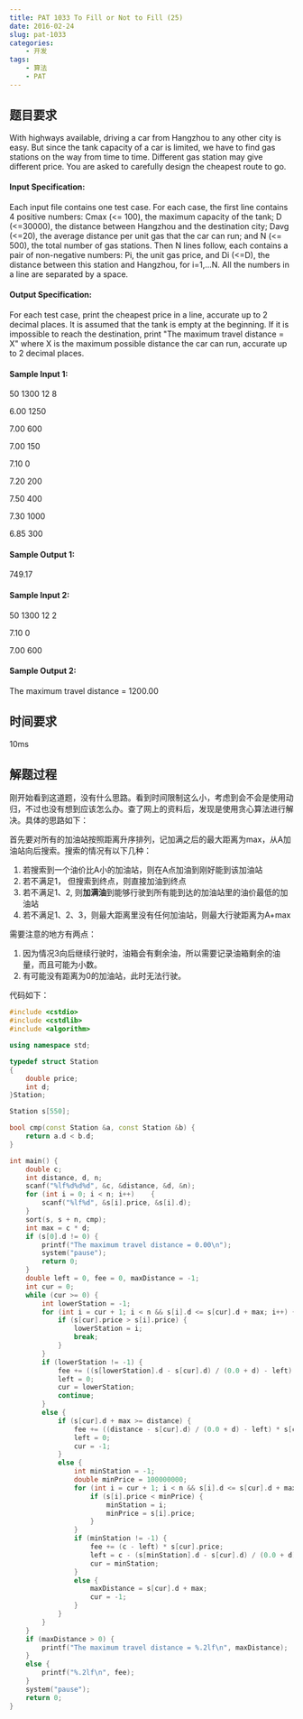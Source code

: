 ```yaml
---
title: PAT 1033 To Fill or Not to Fill (25)
date: 2016-02-24
slug: pat-1033
categories:
    - 开发
tags:
    - 算法
    - PAT
---
```


## 题目要求

With highways available, driving a car from Hangzhou to any other city is easy. But since the tank capacity of a car is limited, we have to find gas stations on the way from time to time. Different gas station may give different price. You are asked to carefully design the cheapest route to go.


<!--more-->


#### Input Specification:

Each input file contains one test case. For each case, the first line contains 4 positive numbers: Cmax (<= 100), the maximum capacity of the tank; D (<=30000), the distance between Hangzhou and the destination city; Davg (<=20), the average distance per unit gas that the car can run; and N (<= 500), the total number of gas stations. Then N lines follow, each contains a pair of non-negative numbers: Pi, the unit gas price, and Di (<=D), the distance between this station and Hangzhou, for i=1,...N. All the numbers in a line are separated by a space.

#### Output Specification:

For each test case, print the cheapest price in a line, accurate up to 2 decimal places. It is assumed that the tank is empty at the beginning. If it is impossible to reach the destination, print "The maximum travel distance = X" where X is the maximum possible distance the car can run, accurate up to 2 decimal places.

#### Sample Input 1:

50 1300 12 8

6.00 1250

7.00 600

7.00 150

7.10 0

7.20 200

7.50 400

7.30 1000

6.85 300

#### Sample Output 1:

749.17

#### Sample Input 2:

50 1300 12 2

7.10 0

7.00 600

#### Sample Output 2:

The maximum travel distance = 1200.00

## 时间要求

10ms

## 解题过程

刚开始看到这道题，没有什么思路。看到时间限制这么小，考虑到会不会是使用动归，不过也没有想到应该怎么办。查了网上的资料后，发现是使用贪心算法进行解决。具体的思路如下：

首先要对所有的加油站按照距离升序排列，记加满之后的最大距离为max，从A加油站向后搜索。搜索的情况有以下几种：

1. 若搜索到一个油价比A小的加油站，则在A点加油到刚好能到该加油站
2. 若不满足1， 但搜索到终点，则直接加油到终点
3. 若不满足1、2, 则**加满油**到能够行驶到所有能到达的加油站里的油价最低的加油站
4. 若不满足1、2、3，则最大距离里没有任何加油站，则最大行驶距离为A+max

需要注意的地方有两点：

1. 因为情况3向后继续行驶时，油箱会有剩余油，所以需要记录油箱剩余的油量，而且可能为小数。
2. 有可能没有距离为0的加油站，此时无法行驶。

代码如下：

``` c++
#include <cstdio>
#include <cstdlib>
#include <algorithm>

using namespace std;

typedef struct Station
{
    double price;
    int d;
}Station;

Station s[550];

bool cmp(const Station &a, const Station &b) {
    return a.d < b.d;
}

int main() {
    double c;
    int distance, d, n;
    scanf("%lf%d%d%d", &c, &distance, &d, &n);
    for (int i = 0; i < n; i++)    {
        scanf("%lf%d", &s[i].price, &s[i].d);
    }
    sort(s, s + n, cmp);
    int max = c * d;
    if (s[0].d != 0) {
        printf("The maximum travel distance = 0.00\n");
        system("pause");
        return 0;
    }
    double left = 0, fee = 0, maxDistance = -1;
    int cur = 0;
    while (cur >= 0) {
        int lowerStation = -1;
        for (int i = cur + 1; i < n && s[i].d <= s[cur].d + max; i++) {
            if (s[cur].price > s[i].price) {
                lowerStation = i;
                break;
            }
        }
        if (lowerStation != -1) {
            fee += ((s[lowerStation].d - s[cur].d) / (0.0 + d) - left) * s[cur].price;
            left = 0;
            cur = lowerStation;
            continue;
        }
        else {
            if (s[cur].d + max >= distance) {
                fee += ((distance - s[cur].d) / (0.0 + d) - left) * s[cur].price;
                left = 0;
                cur = -1;
            }
            else {
                int minStation = -1;
                double minPrice = 100000000;
                for (int i = cur + 1; i < n && s[i].d <= s[cur].d + max; i++) {
                    if (s[i].price < minPrice) {
                        minStation = i;
                        minPrice = s[i].price;
                    }
                }
                if (minStation != -1) {
                    fee += (c - left) * s[cur].price;
                    left = c - (s[minStation].d - s[cur].d) / (0.0 + d);
                    cur = minStation;
                }
                else {
                    maxDistance = s[cur].d + max;
                    cur = -1;
                }
            }
        }
    }
    if (maxDistance > 0) {
        printf("The maximum travel distance = %.2lf\n", maxDistance);
    }
    else {
        printf("%.2lf\n", fee);
    }
    system("pause");
    return 0;
}
```
